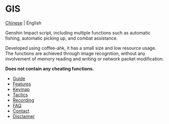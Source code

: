 # GIS

[Chinese](../../readme.md) | English

Genshin Impact script, including multiple functions such as automatic fishing, automatic picking up, and combat assistance.

Developed using coffee-ahk, it has a small size and low resource usage. The functions are achieved through image recognition, without any involvement of memory reading and writing or network packet modification.

**Does not contain any cheating functions.**

- [Guide](./guide.md)
- [Features](./feature.md)
- [Keymap](./keymap.md)
- [Tactics](./tactic.md)
- [Recording](./recording.md)
- [FAQ](./faq.md)
- [Contact](./contact.md)
- [Disclaimer](./disclaimer.md)

